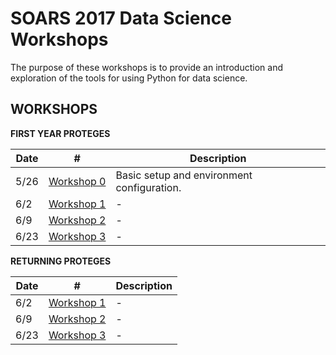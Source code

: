 # SOARS 2017 Data Science Workshops

The purpose of these workshops is to provide an introduction and exploration of the tools for using Python for data science.

## WORKSHOPS

**FIRST YEAR PROTEGES**

| Date | # | Description |
|------|---|-------------|
| 5/26 | [Workshop 0](A/ws0) | Basic setup and environment configuration. |
| 6/2  | [Workshop 1]() | - |
| 6/9  | [Workshop 2]() | - |
| 6/23 | [Workshop 3]() | - |


**RETURNING PROTEGES**

| Date | # | Description |
|------|---|-------------|
| 6/2  | [Workshop 1]() | - |
| 6/9  | [Workshop 2]() | - |
| 6/23 | [Workshop 3]() | - |
